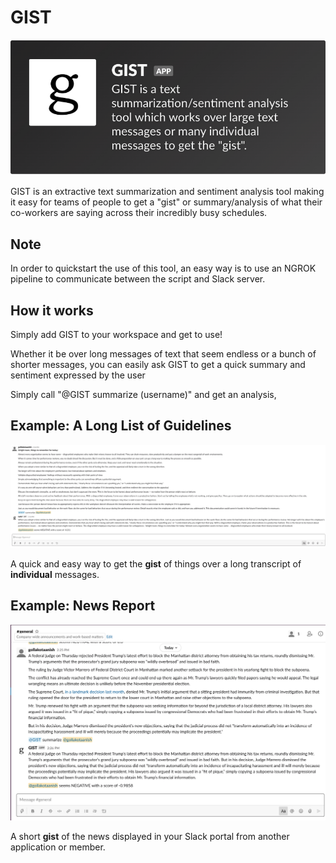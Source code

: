 # GIST

![](GIST_logo_and_summary.png)

GIST is an extractive text summarization and sentiment analysis tool making it easy for teams of people to get a "gist" or summary/analysis of what their co-workers are saying across their incredibly busy schedules.

## Note
In order to quickstart the use of this tool, an easy way is to use an NGROK pipeline to communicate between the script and Slack server.

## How it works
Simply add GIST to your workspace and get to use!

Whether it be over long messages of text that seem endless or a bunch of shorter messages, you can easily ask GIST to get a quick summary and sentiment expressed by the user

Simply call "@GIST summarize (username)" and get an analysis,

## Example: A Long List of Guidelines

![](Long_List_Of_Guidelines.png)

A quick and easy way to get the **gist** of things over a long transcript of **individual** messages.

## Example: News Report

![](Newsreport.png)

A short **gist** of the news displayed in your Slack portal from another application or member.

